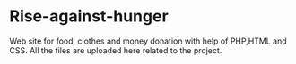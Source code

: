 # Rise-against-hunger
Web site for food, clothes and money donation with help of PHP,HTML and CSS.
All the files are uploaded here related to the project.
